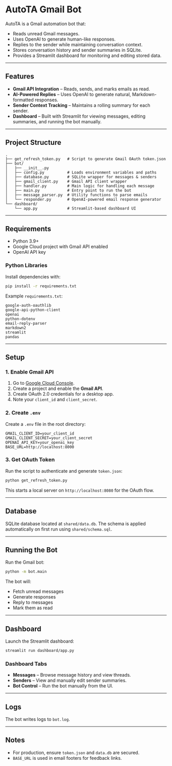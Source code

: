# AutoTA Gmail Bot

AutoTA is a Gmail automation bot that:

* Reads unread Gmail messages.
* Uses OpenAI to generate human-like responses.
* Replies to the sender while maintaining conversation context.
* Stores conversation history and sender summaries in SQLite.
* Provides a Streamlit dashboard for monitoring and editing stored data.

---

## Features

* **Gmail API Integration** – Reads, sends, and marks emails as read.
* **AI-Powered Replies** – Uses OpenAI to generate natural, Markdown-formatted responses.
* **Sender Context Tracking** – Maintains a rolling summary for each sender.
* **Dashboard** – Built with Streamlit for viewing messages, editing summaries, and running the bot manually.

---

## Project Structure

```
.
├── get_refresh_token.py   # Script to generate Gmail OAuth token.json
├── bot/
│   ├── __init__.py
│   ├── config.py          # Loads environment variables and paths
│   ├── database.py        # SQLite wrapper for messages & senders
│   ├── gmail_client.py    # Gmail API client wrapper
│   ├── handler.py         # Main logic for handling each message
│   ├── main.py            # Entry point to run the bot
│   ├── message_parser.py  # Utility functions to parse emails
│   └── responder.py       # OpenAI-powered email response generator
└── dashboard/
    └── app.py             # Streamlit-based dashboard UI
```

---

## Requirements

* Python 3.9+
* Google Cloud project with Gmail API enabled
* OpenAI API key

### Python Libraries

Install dependencies with:

```bash
pip install -r requirements.txt
```

Example `requirements.txt`:

```
google-auth-oauthlib
google-api-python-client
openai
python-dotenv
email-reply-parser
markdown2
streamlit
pandas
```

---

## Setup

### 1. Enable Gmail API

1. Go to [Google Cloud Console](https://console.cloud.google.com/).
2. Create a project and enable the **Gmail API**.
3. Create OAuth 2.0 credentials for a desktop app.
4. Note your `client_id` and `client_secret`.

### 2. Create `.env`

Create a `.env` file in the root directory:

```
GMAIL_CLIENT_ID=your_client_id
GMAIL_CLIENT_SECRET=your_client_secret
OPENAI_API_KEY=your_openai_key
BASE_URL=http://localhost:8000
```

### 3. Get OAuth Token

Run the script to authenticate and generate `token.json`:

```bash
python get_refresh_token.py
```

This starts a local server on `http://localhost:8080` for the OAuth flow.

---

## Database

SQLite database located at `shared/data.db`. The schema is applied automatically on first run using `shared/schema.sql`.

---

## Running the Bot

Run the Gmail bot:

```bash
python -m bot.main
```

The bot will:

* Fetch unread messages
* Generate responses
* Reply to messages
* Mark them as read

---

## Dashboard

Launch the Streamlit dashboard:

```bash
streamlit run dashboard/app.py
```

### Dashboard Tabs

* **Messages** – Browse message history and view threads.
* **Senders** – View and manually edit sender summaries.
* **Bot Control** – Run the bot manually from the UI.

---

## Logs

The bot writes logs to `bot.log`.

---

## Notes

* For production, ensure `token.json` and `data.db` are secured.
* `BASE_URL` is used in email footers for feedback links.
